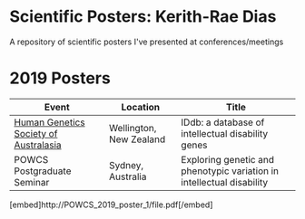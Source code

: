 # Scientific Posters: Kerith-Rae Dias
A repository of scientific posters I've presented at conferences/meetings


# 2019 Posters

| Event | Location | Title
--- | --- | ---
[Human Genetics Society of Australasia](https://www.hgsa.org.au/about/43rd-annual-scientific-meeting) | Wellington, New Zealand | IDdb: a database of intellectual disability genes
POWCS Postgraduate Seminar | Sydney, Australia | Exploring genetic and phenotypic variation in intellectual disability
[embed]http://POWCS_2019_poster_1/file.pdf[/embed]
